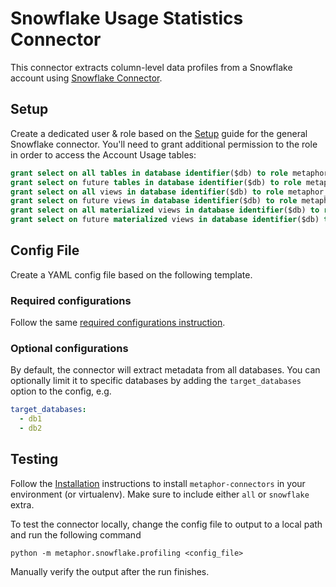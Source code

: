 # Snowflake Usage Statistics Connector

This connector extracts column-level data profiles from a Snowflake account using [Snowflake Connector](https://docs.snowflake.com/en/user-guide/python-connector.html).

## Setup

Create a dedicated user & role based on the [Setup](../README.md#Setup) guide for the general Snowflake connector. You'll need to grant additional permission to the role in order to access the Account Usage tables:

```sql
grant select on all tables in database identifier($db) to role metaphor_role;
grant select on future tables in database identifier($db) to role metaphor_role;
grant select on all views in database identifier($db) to role metaphor_role;
grant select on future views in database identifier($db) to role metaphor_role;
grant select on all materialized views in database identifier($db) to role metaphor_role;
grant select on future materialized views in database identifier($db) to role metaphor_role;
```

## Config File

Create a YAML config file based on the following template.

### Required configurations

Follow the same [required configurations instruction](../README.md#required-configurations).

### Optional configurations

By default, the connector will extract metadata from all databases. You can optionally limit it to specific databases by adding the `target_databases` option to the config, e.g.

```yaml
target_databases:
  - db1
  - db2
```

## Testing

Follow the [Installation](../../README.md) instructions to install `metaphor-connectors` in your environment (or virtualenv). Make sure to include either `all` or `snowflake` extra.

To test the connector locally, change the config file to output to a local path and run the following command

```
python -m metaphor.snowflake.profiling <config_file>
```

Manually verify the output after the run finishes.
